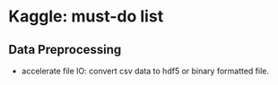 # Kaggle: must-do list

## Data Preprocessing

- accelerate file IO: convert csv data to hdf5 or binary formatted file.  
